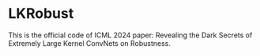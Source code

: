 # LKRobust
This is the official code of ICML 2024 paper: Revealing the Dark Secrets of Extremely Large Kernel ConvNets on Robustness.


